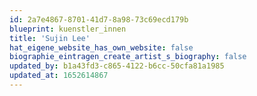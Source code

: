 ```yaml
---
id: 2a7e4867-8701-41d7-8a98-73c69ecd179b
blueprint: kuenstler_innen
title: 'Sujin Lee'
hat_eigene_website_has_own_website: false
biographie_eintragen_create_artist_s_biography: false
updated_by: b1a43fd3-c865-4122-b6cc-50cfa81a1985
updated_at: 1652614867
---
```

